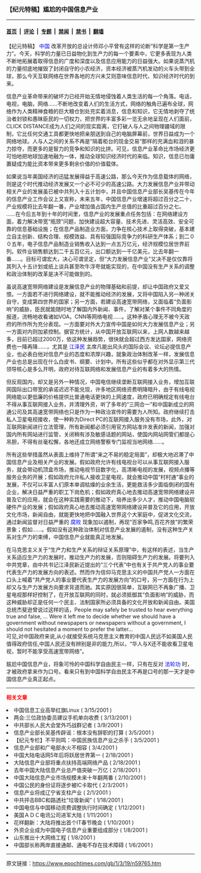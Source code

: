 ### 【纪元特稿】尴尬的中国信息产业

---

#### [首页](../../../..?n59765) &nbsp;|&nbsp; [评论](../../../../../epoch-comment?n59765) &nbsp;|&nbsp; [专题](../../../../../epoch-special?n59765) &nbsp;|&nbsp; [禁闻](../../../../../epoch-news?n59765) &nbsp;|&nbsp; [禁书](../../../../../books?n59765) &nbsp;|&nbsp; [翻墙](https://github.com/gfw-breaker/nogfw/blob/master/README.md?n59765)


<div class="post_content" id="artbody" itemprop="articleBody">
 <!-- article content begin -->
 <p>
  【纪元特稿】
  <ok href="http://www3.epochtimes.com/news/epochnews/main/2.html">
   <font color="blue">
    <ok href="http://www3.epochtimes.com/news/epochnews/main/2.html">
     <font color="blue">
      中国
     </font>
    </ok>
   </font>
  </ok>
  改革开放的总设计师邓小平曾有这样的论断“科学是第一生产力”。今天，科学的力量已日益物化到生产力的每一个要素中，它更多表现为人类不断地拓展着取得信息的广度和深度以及信息应用能力的日益强大。如果说蒸汽机的力量彻底地摧毁了封闭自守的小农经济，资本经济被蒸汽机发动的火车头带到全球，那么今天互联网络在世界各地的方兴未艾则意味信息时代、知识经济时代的到来。
 </p>
 <p>
  信息产业革命带来的破坏力已经开始无情地侵蚀着人类生活的每一个角落。电话，电视，电脑，网络……不断地改变着人们的生活方式，网络的触角已遍布全球，网络作为人类精神食粮的巨大粮仓到处充实着消息，信息和知识，它无情地剥夺了统治者封锁和愚昧臣民的一切权力，把世界的丰富多彩一览无余地呈现在人们面前，CLICK DISTANCE成为人们之间的现实距离，它打破人与人之间物理疆域的限制，它比任何交通工具都更快地把亲朋送到自己的电脑屏幕前，世界日益成为一个网络地球。人与人之间的关系不再是“隔着柜台的现金交易”那样的充满血和泪的暴力掠夺，而更多的是智力的竞争和知识的比拼。可见，信息产业革命比市场经济更可怕地把地球加速地融为一体，推动全球知识经济时代的来临。知识，信息已勿庸置疑成为能比资本带来更多剩余价值的价值载体。
 </p>
 <p>
  如果说当年美国经济的迅猛发展得益于高速公路，那么今天作为信息载体的网络，则是这个时代推动经济发展又一个必不可少的高速公路。大力发展信息产业并带动相关产业的发展虽已被中共列入十五计划中，并且中国信息产业部长吴基传在今年的信息产业工作会议上又宣称，未来五年，中国信息产业增速将超过百分之二十，产业规模将比去年翻一番，产业增加值占国内生产总值的比重超过百分之七。 ……在今后五年到十年的时间里，信息产业的发展重点任务包括：在网络建设方面，着力解决带宽“瓶颈”问题，加快建设超大容量、技术先进、灵活高效、安全可靠的信息基础设施；在信息产品制造业方面，力争在核心技术上取得突破，基本建立自主创新、结构合理、规模效益、具有较强国际竞争力的科研生产体系；到二００五年，电子信息产品制造业销售收入达到一点五万亿元，经济规模位居世界前列。软件业销售额达到二千五百亿元，出口额达到一千亿美元，比去年翻一番……。目标可谓宏大，决心可谓坚定，但“大力发展信息产业”又决不是仅仅靠将其列入十五计划或纸上谈兵甚至吹牛浮夸就能实现的，在中国没有生产关系的调整和政治体制的改革是决不可能做到的。
 </p>
 <p>
  虽说高速宽带网络建设是发展信息产业的物理基础和前提，却让中国政府又爱又恨。一方面若不进行网络建设，就不能推动经济的发展，又将中国陷入另一种闭关自守，变成第四世界的国家；另一方面，若建设高速宽带网络，又面临着“负面影响”的威胁，臣民就能随时地了解国内外新闻、事件，了解对某个事件不同角度的报道，流畅地收看诸如VOA，CNN等网络电视……。这种矛盾心理无不被今天政府的所作所为充分表现。一方面要对外大力宣传中国是如何大力发展信息产业；另一方面对内则加紧控制。据官方统计，从中国开放互联网以来，上网人数越来越多，目前已超过2000万，依这种发展趋势，很快就会超过西方发达国家，网络资费也一降再降……，尤其是
  <ok href="http://www1.epochtimes.com/news/epochnews/news/Focus.asp?Focus_ID=801">
   <font color="blue">
    <ok href="http://www1.epochtimes.com/news/epochnews/news/Focus.asp?Focus_ID=801">
     <font color="blue">
      江泽民
     </font>
    </ok>
   </font>
  </ok>
  主席凡能出风头的国际会议、论坛必提信息产业，也必表白他对信息产业的态度和浓厚兴趣，就象政治体制改革一样，发展信息产业也总是出现在什么白皮书、纲要、计划中。所有这些似乎都在对外显示第三代领导核心是多么开明，政府对待互联网络和发展信息产业的有着多大的热情。
 </p>
 <p>
  但反观国内，却又是另外一种情况，中国电信继续垄断互联网接入业务，增加互联网国际出口带宽的承诺迟迟不能兑现，许多地区网络资费明降暗升，由于有线电视网络能以更低廉的价格提供比普通电话更快的上网速度，政府已明确规定有线电台不得从事互联网接入业务，并清理外资，听了多年的“三网合一”和中国新成立的网通公司及其高速宽带网络也只是作为一种政治宣传的需要为人所知。政府继续打击私人卫星电视接收，使一种称为Direct PC的互联网接入服务没有市场，此外，对互联网新闻进行立法管理，所有新闻都必须引用官方网站准许发表的新闻，加强对国内所有网站进行监管，关闭稍有涉及敏感话题的网站，使国内网站网管们都提心吊胆，不得有丝毫松懈，各地还成立网络警察专门监视当地网络……。
 </p>
 <p>
  所有这些举措虽然从表面上维持了所谓“来之不易的稳定局面”，却极大地迟滞了中国信息产业及相关产业的发展。假如政府允许有线电视台可以从事互联网接入服务，就会带动机顶盒市场，推动电视节目数字化，高清晰电视的发展，视频点播等服务业务的开展；假如政府允许私人接收卫星电视，就会推动中国“村村通”事业的发展，不仅可以丰富人们原本单调枯燥的业余生活，更能救活多少面临倒闭的国有企业，解决日益严重的职工下岗危机；假如政府真心地去推动高速宽带网络建设并普及它的应用，就会在这种实践需要的推动下，培养出多少人才，推动中国电脑软硬件产业的发展；假如政府真心地去推动高速宽带网络建设并普及它的应用，开放文化市场，新闻自由，就能更快地把中国融入世界这个大家庭中，促进文化交流，通过新闻监督对日益严重的
  <ok href="http://www.dajiyuan.com/news/epochnews/news/Focus.asp?Focus_ID=315">
   <font color="blue">
    <ok href="http://www.dajiyuan.com/news/epochnews/news/Focus.asp?Focus_ID=315">
     <font color="blue">
      腐败
     </font>
    </ok>
   </font>
  </ok>
  现象加以遏制，再现“百家争鸣,百花齐放”的繁荣景象；假如……。假如没有这种政治体制对信息产业发展的遏制，没有这种生产关系对生产力的束缚，中国信息产业就能真正地发展。
 </p>
 <p>
  在马克思主义关于“生产力和生产关系的辩证关系原理”中，有这样的表述，当生产关系适应生产力的发展时，推动生产力的发展，否则阻碍生产力的发展。将要列入中共党章，由中共书记江泽民新近提出的“三个代表”中也有关于共产党人的事业要代表生产力的发展方向的表述。然而作为信仰马克思主义的中国共产党人一方面在口头上喊着“共产党人的事业要代表生产力的发展方向”的口号，另一方面在行为上却又与生产力发展方向要求背道而驰。其实原因很简单，互联网已不再象广播、卫星电视那样好控制了，在开放互联网的同时，就必须抵御其“负面影响”的威胁，而这种威胁却正是任何一个民主、法制国家所必须具备的文化开放和新闻自由。美国总统杰斐逊曾说过这样的话，People may safely be trusted to hear everything true and false, … Were it left me to decide whether we should have a government without newspapers or newspapers without a government, I should not hesitated a moment to prefer the latter…
  <br/>
  可见,对中国政府来说,从小就接受系统马克思主义教育的中国人民远不如美国人民值得政府信任,中国人民还没有辨别是非的能力,所以，“华人与X还不能收看卫星电视，暂时不能享受高速宽带网络”。
 </p>
 <p>
  尴尬中国信息产业，将象可怜的中国科学自由民主一样，只有在反对
  <ok href="http://falundafa.org">
   <font color="blue">
    <ok href="http://falundafa.org">
     <font color="blue">
      法轮功
     </font>
    </ok>
   </font>
  </ok>
  时，才被政府拿来作为口号。看来只有到中国科学自由民主不再是口号的那一天才是中国信息产业真正起点。
 </p>
 <hr/>
 <p>
  <b>
   <font color="red">
    相关文章
   </font>
  </b>
  <br/>
 </p>
 <li>
  <ok href="newscontent.asp?ID=58333" target="_blank">
   中国信息工业高举红旗Linux
  </ok>
  (
  <font class="plx">
   3/15/2001
  </font>
  )
  <li>
   <ok href="newscontent.asp?ID=57508" target="_blank">
    两会:三位政协委员建议手机单向收费
   </ok>
   (
   <font class="plx">
    3/13/2001
   </font>
   )
   <li>
    <ok href="newscontent.asp?ID=56259" target="_blank">
     中共部长人民大会堂外巧战群记者
    </ok>
    (
    <font class="plx">
     3/9/2001
    </font>
    )
    <li>
     <ok href="newscontent.asp?ID=54564" target="_blank">
      信息产业部长吴基传辟谣：根本没有辞职的打算
     </ok>
     (
     <font class="plx">
      3/5/2001
     </font>
     )
     <li>
      <ok href="newscontent.asp?ID=54234" target="_blank">
       【纪元专栏】不平则鸣：中国民族信息产业之杀手
      </ok>
      (
      <font class="plx">
       3/5/2001
      </font>
      )
      <li>
       <ok href="newscontent.asp?ID=53862" target="_blank">
        信息产业部和广电部水火不相容
       </ok>
       (
       <font class="plx">
        3/4/2001
       </font>
       )
       <li>
        <ok href="newscontent.asp?ID=48511" target="_blank">
         中国大陆电话网5年后将跃居世界第一
        </ok>
        (
        <font class="plx">
         2/18/2001
        </font>
        )
        <li>
         <ok href="newscontent.asp?ID=48525" target="_blank">
          大陆信息产业部将重点扶持高端网络产品
         </ok>
         (
         <font class="plx">
          2/18/2001
         </font>
         )
         <li>
          <ok href="newscontent.asp?ID=48514" target="_blank">
           去年中国大陆信息产业总产值突破一万亿
          </ok>
          (
          <font class="plx">
           2/18/2001
          </font>
          )
          <li>
           <ok href="newscontent.asp?ID=45639" target="_blank">
            中国大陆信息产业市场规模未来十年翻两番
           </ok>
           (
           <font class="plx">
            2/10/2001
           </font>
           )
           <li>
            <ok href="newscontent.asp?ID=42853" target="_blank">
             中国公民的身份证将逐步被IC卡取代
            </ok>
            (
            <font class="plx">
             2/3/2001
            </font>
            )
            <li>
             <ok href="newscontent.asp?ID=41890" target="_blank">
              信息产业将成辽宁省支柱产业
             </ok>
             (
             <font class="plx">
              2/1/2001
             </font>
             )
             <li>
              <ok href="newscontent.asp?ID=36206" target="_blank">
               中共抨击BBC和路透社“垃圾新闻”
              </ok>
              (
              <font class="plx">
               1/18/2001
              </font>
              )
              <li>
               <ok href="newscontent.asp?ID=33353" target="_blank">
                中国电信与中国移动资费调整执行时间确定
               </ok>
               (
               <font class="plx">
                1/12/2001
               </font>
               )
               <li>
                <ok href="newscontent.asp?ID=32813" target="_blank">
                 美国ＡＤＣ电讯公司进军大陆
                </ok>
                (
                <font class="plx">
                 1/11/2001
                </font>
                )
                <li>
                 <ok href="newscontent.asp?ID=32554" target="_blank">
                  花样翻新：大陆将推出首个IT春节晚会
                 </ok>
                 (
                 <font class="plx">
                  1/10/2001
                 </font>
                 )
                 <li>
                  <ok href="newscontent.asp?ID=31595" target="_blank">
                   外资企业成为中国电子信息产业重要组成部分
                  </ok>
                  (
                  <font class="plx">
                   1/8/2001
                  </font>
                  )
                  <li>
                   <ok href="newscontent.asp?ID=31592" target="_blank">
                    山东推出十大网络工程
                   </ok>
                   (
                   <font class="plx">
                    1/8/2001
                   </font>
                   )
                   <li>
                    <ok href="newscontent.asp?ID=30495" target="_blank">
                     中国部长称两岸直接通邮、通电不存在技术障碍
                    </ok>
                    (
                    <font class="plx">
                     1/6/2001
                    </font>
                    )
                    <br/>
                    <!-- article content end -->
                    <div id="below_article_ad">
                    </div>
                   </li>
                  </li>
                 </li>
                </li>
               </li>
              </li>
             </li>
            </li>
           </li>
          </li>
         </li>
        </li>
       </li>
      </li>
     </li>
    </li>
   </li>
  </li>
 </li>
</div>


---

原文链接：https://www.epochtimes.com/gb/1/3/19/n59765.htm